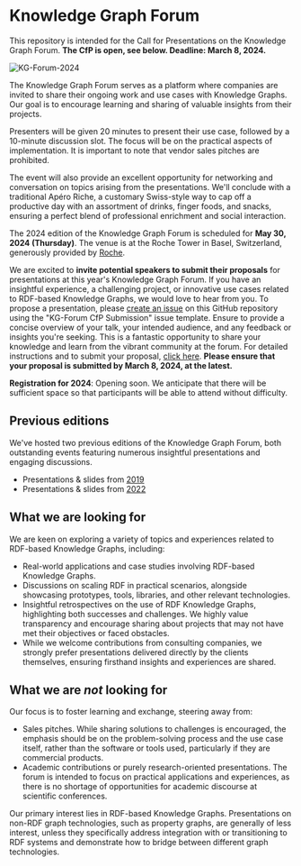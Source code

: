 # Knowledge Graph Forum

This repository is intended for the Call for Presentations on the Knowledge Graph Forum. **The CfP is open, see below. Deadline: March 8, 2024.**

![KG-Forum-2024](https://github.com/zazuko/knowledge-graph-forum/assets/583021/92afb264-0aa9-4356-86e2-4c67806877c5)

The Knowledge Graph Forum serves as a platform where companies are invited to share their ongoing work and use cases with Knowledge Graphs. Our goal is to encourage learning and sharing of valuable insights from their projects.

Presenters will be given 20 minutes to present their use case, followed by a 10-minute discussion slot. The focus will be on the practical aspects of implementation. It is important to note that vendor sales pitches are prohibited.

The event will also provide an excellent opportunity for networking and conversation on topics arising from the presentations. We'll conclude with a traditional Apéro Riche, a customary Swiss-style way to cap off a productive day with an assortment of drinks, finger foods, and snacks, ensuring a perfect blend of professional enrichment and social interaction.

The 2024 edition of the Knowledge Graph Forum is scheduled for **May 30, 2024 (Thursday)**. The venue is at the Roche Tower in Basel, Switzerland, generously provided by [Roche](https://en.wikipedia.org/wiki/Roche).

We are excited to **invite potential speakers to submit their proposals** for presentations at this year's Knowledge Graph Forum. If you have an insightful experience, a challenging project, or innovative use cases related to RDF-based Knowledge Graphs, we would love to hear from you. To propose a presentation, please [create an issue](https://github.com/zazuko/knowledge-graph-forum/issues/new?assignees=&labels=proposal&projects=&template=kg-forum-cfp.md&title=Proposal%3A+%5BYour+Talk+Title+Here%5D) on this GitHub repository using the "KG-Forum CfP Submission" issue template. Ensure to provide a concise overview of your talk, your intended audience, and any feedback or insights you're seeking. This is a fantastic opportunity to share your knowledge and learn from the vibrant community at the forum. For detailed instructions and to submit your proposal, [click here](https://github.com/zazuko/knowledge-graph-forum/issues/new?assignees=&labels=proposal&projects=&template=kg-forum-cfp.md&title=Proposal%3A+%5BYour+Talk+Title+Here%5D). **Please ensure that your proposal is submitted by March 8, 2024, at the latest.**

**Registration for 2024**: Opening soon. We anticipate that there will be sufficient space so that participants will be able to attend without difficulty.

## Previous editions

We've hosted two previous editions of the Knowledge Graph Forum, both outstanding events featuring numerous insightful presentations and engaging discussions.

* Presentations & slides from [2019](2019/README.md)
* Presentations & slides from [2022](2022/README.md)

## What we are looking for

We are keen on exploring a variety of topics and experiences related to RDF-based Knowledge Graphs, including:

* Real-world applications and case studies involving RDF-based Knowledge Graphs.
* Discussions on scaling RDF in practical scenarios, alongside showcasing prototypes, tools, libraries, and other relevant technologies.
* Insightful retrospectives on the use of RDF Knowledge Graphs, highlighting both successes and challenges. We highly value transparency and encourage sharing about projects that may not have met their objectives or faced obstacles.
* While we welcome contributions from consulting companies, we strongly prefer presentations delivered directly by the clients themselves, ensuring firsthand insights and experiences are shared.

## What we are *not* looking for

Our focus is to foster learning and exchange, steering away from:

* Sales pitches. While sharing solutions to challenges is encouraged, the emphasis should be on the problem-solving process and the use case itself, rather than the software or tools used, particularly if they are commercial products.
* Academic contributions or purely research-oriented presentations. The forum is intended to focus on practical applications and experiences, as there is no shortage of opportunities for academic discourse at scientific conferences.

Our primary interest lies in RDF-based Knowledge Graphs. Presentations on non-RDF graph technologies, such as property graphs, are generally of less interest, unless they specifically address integration with or transitioning to RDF systems and demonstrate how to bridge between different graph technologies.
